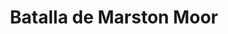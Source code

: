 ﻿---
title: "Batalla de Marston Moor"
permalink: periodes_790.html
layout: periode
dataInici: 1644-07-02
sidebar: periodes
pares:
  - id: 522
    title: "Primera Guerra Civil Inglesa"
    dataInici: "(1642)"
    dataFi: "(1646)"

fills:
jocsPrincipals:
jocsEscenaris:
jocsEpoca:
  - title: "Table Battles"
    bggId: 230650
    escenari: "Marston Moor"
    dataInici: 
    dataFi: 

  - title: "This Accursed Civil War"
    bggId: 3408
    escenari: "Marston Moor"
    dataInici: 
    dataFi: 

  - title: "Musket & Pike"
    bggId: 11514
    escenari: "Marston Moor"
    dataInici: 
    dataFi: 

  - title: "Royalists & Roundheads"
    bggId: 9233
    escenari: "Marston Moor"
    dataInici: 
    dataFi: 

jocsEpocaEscenaris:
---
